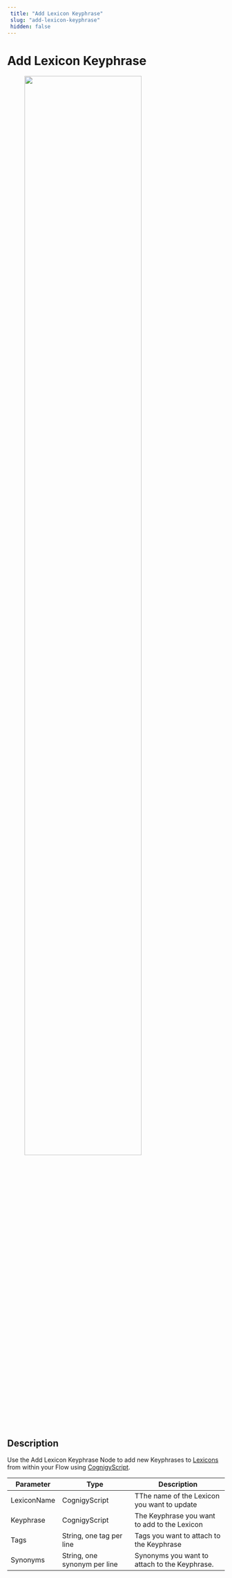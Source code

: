 ```yaml
---
 title: "Add Lexicon Keyphrase" 
 slug: "add-lexicon-keyphrase" 
 hidden: false 
---
```

# Add Lexicon Keyphrase

<figure>
  <img class="image-center" src="{{config.site_url}}ai/flow-nodes/images/nlu/add-lexicon-keyphrase.png" width="80%" />
</figure>

## Description
<div class="divider"></div>

Use the Add Lexicon Keyphrase Node to add new Keyphrases to [Lexicons]({{config.site_url}}ai/resources/build/lexicons/)  from within your Flow using [CognigyScript]({{config.site_url}}ai/tools/cognigy-script/).

| Parameter   | Type                         | Description                                   |
|-------------|------------------------------|-----------------------------------------------|
| LexiconName | CognigyScript                | TThe name of the Lexicon you want to update   |
| Keyphrase   | CognigyScript                | The Keyphrase you want to add to the Lexicon  |
| Tags        | String, one tag per line     | Tags you want to attach to the Keyphrase      |
| Synonyms    | String, one synonym per line | Synonyms you want to attach to the Keyphrase. |
